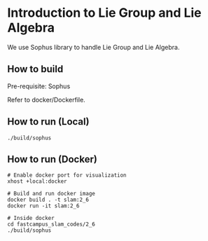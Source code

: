 # Introduction to Lie Group and Lie Algebra

We use Sophus library to handle Lie Group and Lie Algebra.

## How to build

Pre-requisite: Sophus

Refer to docker/Dockerfile.

## How to run (Local)

```
./build/sophus
```

## How to run (Docker)

```
# Enable docker port for visualization
xhost +local:docker

# Build and run docker image
docker build . -t slam:2_6
docker run -it slam:2_6

# Inside docker
cd fastcampus_slam_codes/2_6
./build/sophus
```
